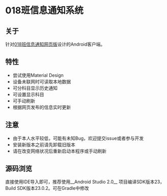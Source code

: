 # 018班信息通知系统

## 关于
针对[018班信息通知网页版](http://119.29.38.129:8000/)设计的Android客户端。

## 特性
+ 尝试使用Material Design
+ 设备未联网时可读取本地数据
+ 可分科目显示历史通知
+ 可设置显示科目
+ 可手动刷新
+ 根据网页发布的信息实时更新

## 注意
+ 由于本人水平较低，可能有未知Bug，欢迎提交issue或者参与开发
+ 安装新版本之前请先卸载旧版本
+ 请在改变网络状况后重新启动本程序或手动刷新

## 源码浏览
直接使用IDE导入即可，推荐使用__Android Studio 2.0__
项目编译SDK版本23，Build SDK版本23.0.2。可在Gradle中修改

